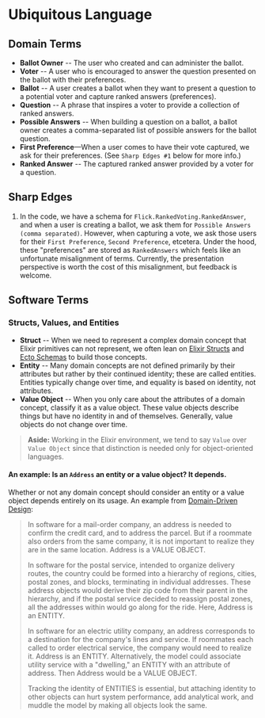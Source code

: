 # Ubiquitous Language

## Domain Terms

* **Ballot Owner** -- The user who created and can administer the ballot.
* **Voter** -- A user who is encouraged to answer the question presented on the
  ballot with their preferences.
* **Ballot** -- A user creates a ballot when they want to present a question to
  a potential voter and capture ranked answers (preferences).
* **Question** -- A phrase that inspires a voter to provide a collection of
  ranked answers.
* **Possible Answers** -- When building a question on a ballot, a ballot owner
  creates a comma-separated list of possible answers for the ballot question.
* **First Preference**—When a user comes to have their vote captured, we ask for
  their preferences. (See `Sharp Edges #1` below for more info.)
* **Ranked Answer** -- The captured ranked answer provided by a voter for a
  question.

## Sharp Edges

1. In the code, we have a schema for `Flick.RankedVoting.RankedAnswer`, and when
   a user is creating a ballot, we ask them for `Possible Answers (comma
   separated)`. However, when capturing a vote, we ask those users for their
   `First Preference`, `Second Preference`, etcetera. Under the hood, these
   "preferences" are stored as `RankedAnswers` which feels like an unfortunate
   misalignment of terms. Currently, the presentation perspective is worth the
   cost of this misalignment, but feedback is welcome.

## Software Terms

### Structs, Values, and Entities 

* **Struct** -- When we need to represent a complex domain concept that Elixir
  primitives can not represent, we often lean on [Elixir Structs] and [Ecto
  Schemas] to build those concepts.  
* **Entity** -- Many domain concepts are not defined primarily by their
  attributes but rather by their continued identity; these are called entities.
  Entities typically change over time, and equality is based on identity, not
  attributes.
* **Value Object** -- When you only care about the attributes of a domain
  concept, classify it as a value object. These value objects describe things
  but have no identity in and of themselves. Generally, value objects do not
  change over time.

> **Aside:** Working in the Elixir environment, we tend to say `Value` over
> `Value Object` since that distinction is needed only for object-oriented
> languages. 

[Elixir Structs]: https://hexdocs.pm/elixir/main/structs.html
[Ecto Schemas]: https://hexdocs.pm/ecto/Ecto.html#module-schema

#### An example: Is an `Address` an entity or a value object? It depends.

Whether or not any domain concept should consider an entity or a value object
depends entirely on its usage. An example from [Domain-Driven Design]:

> In software for a mail-order company, an address is needed to confirm the
> credit card, and to address the parcel. But if a roommate also orders from the
> same company, it is not important to realize they are in the same location.
> Address is a VALUE OBJECT. 
> 
> In software for the postal service, intended to organize delivery routes, the
> country could be formed into a hierarchy of regions, cities, postal zones, and
> blocks, terminating in individual addresses. These address objects would
> derive their zip code from their parent in the hierarchy, and if the postal
> service decided to reassign postal zones, all the addresses within would go
> along for the ride. Here, Address is an ENTITY.
>
> In software for an electric utility company, an address corresponds to a
> destination for the company's lines and service. If roommates each called to
> order electrical service, the company would need to realize it. Address is an
> ENTITY. Alternatively, the model could associate utility service with a
> "dwelling," an ENTITY with an attribute of address. Then Address would be a
> VALUE OBJECT.
>
> Tracking the identity of ENTITIES is essential, but attaching identity to
> other objects can hurt system performance, add analytical work, and muddle the
> model by making all objects look the same. 

[Domain-Driven Design]:
    https://www.goodreads.com/book/show/179133.Domain_Driven_Design
